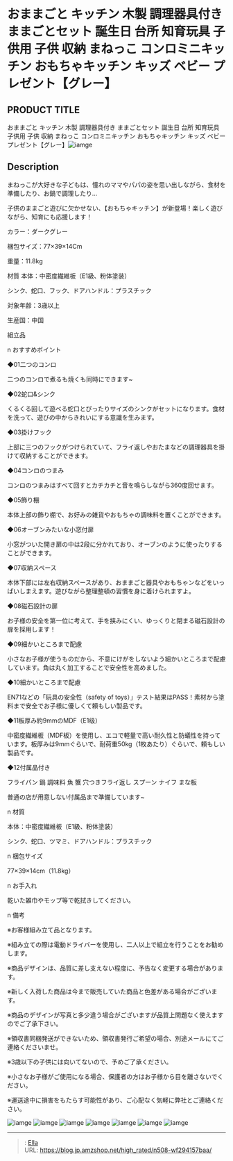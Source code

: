 # おままごと キッチン 木製  調理器具付き ままごとセット 誕生日 台所 知育玩具 子供用 子供 収納 まねっこ コンロミニキッチン おもちゃキッチン キッズ ベビー プレゼント【グレー】


## PRODUCT TITLE 

おままごと キッチン 木製  調理器具付き ままごとセット 誕生日 台所 知育玩具 子供用 子供 収納 まねっこ コンロミニキッチン おもちゃキッチン キッズ ベビー プレゼント【グレー】![iamge](https://b2bfiles1.gigab2b.cn/image/wkseller/304/WF197875BAA/20210112_7df194d7d17b5135f1a09c16109da892.jpg)

## Description

まねっこが大好きな子どもは、憧れのママやパパの姿を思い出しながら、食材を準備したり、お鍋で調理したり…

子供のままごと遊びに欠かせない、【おもちゃキッチン】が新登場！楽しく遊びながら、知育にも応援します！



カラー：ダークグレー

梱包サイズ：77×39×14Cm

重量：11.8kg

材質  本体：中密度繊維板（E1級、粉体塗装）

シンク、蛇口、フック、ドアハンドル：プラスチック

対象年齢：3歳以上

生産国：中国

組立品



n おすすめポイント

◆01二つのコンロ

二つのコンロで煮るも焼くも同時にできます~

◆02蛇口&amp;シンク

くるくる回して遊べる蛇口とぴったりサイズのシンクがセットになります。食材を洗って、遊びの中からきれいにする意識を生みます。

◆03掛けフック

上部に三つのフックがつけられていて、フライ返しやおたまなどの調理器具を掛けて収納することができます。

◆04コンロのつまみ

コンロのつまみはすべて回すとカチカチと音を鳴らしながら360度回せます。

◆05飾り棚

本体上部の飾り棚で、お好みの雑貨やおもちゃの調味料を置くことができます。

◆06オーブンみたいな小窓付扉

小窓がついた開き扉の中は2段に分かれており、オーブンのように使ったりすることができます。

◆07収納スペース

本体下部には左右収納スペースがあり、おままごと器具やおもちゃンなどをいっぱいしまえます。遊びながら整理整頓の習慣を身に着けられますよ。

◆08磁石設計の扉

お子様の安全を第一位に考えて、手を挟みにくい、ゆっくりと閉まる磁石設計の扉を採用します！

◆09細かいところまで配慮

小さなお子様が使うものだから、不意にけがをしないよう細かいところまで配慮しています。角は丸く加工することで安全性を高めました。

◆10細かいところまで配慮

EN71などの「玩具の安全性（safety of toys）」テスト結果はPASS！素材から塗料まで安全でお子様に優しくて頼もしい製品です。

◆11板厚み約9mmのMDF（E1级）

中密度繊維板（MDF板）を使用し、エコで軽量で高い耐久性と防蟻性を持っています。板厚みは9mmぐらいで、耐荷重50kg（1枚あたり）ぐらいで、頼もしい製品です。

◆12付属品付き

フライパン 鍋 調味料 魚 蟹 穴つきフライ返し スプーン ナイフ まな板

普通の店が用意しない付属品まで準備しています~



n 材質

本体：中密度繊維板（E1級、粉体塗装）

シンク、蛇口、ツマミ、ドアハンドル：プラスチック



n 梱包サイズ

77×39×14cm（11.8kg）


n お手入れ

乾いた雑巾やモップ等で乾拭きしてください。



n  備考

※お客様組み立て品となります。

※組み立ての際は電動ドライバーを使用し、二人以上で組立を行うことをお勧めします。

※商品デザインは、品質に差し支えない程度に、予告なく変更する場合があります。

※新しく入荷した商品は今まで販売していた商品と色差がある場合がございます。

※商品のデザインが写真と多少違う場合がございますが品質上問題なく使えますのでご了承下さい。

※領収書同梱発送ができないため、領収書発行ご希望の場合、別途メールにてご連絡くださいませ。

※3歳以下の子供には向いてないので、予めご了承ください。

※小さなお子様がご使用になる場合、保護者の方はお子様から目を離さないでください。

※運送途中に損害をもたらす可能性があり、ご心配なく気軽に弊社とご連絡ください。









![iamge](https://b2bfiles1.gigab2b.cn/image/wkseller/304/WF197875BAA/20210112_a3c4492458e8dc6e46104521b3ec954a.jpg)
![iamge](https://b2bfiles1.gigab2b.cn/image/wkseller/304/WF197875BAA/20210112_a79fb2ae0c5b822413602ecca238ec05.jpg)
![iamge](https://b2bfiles1.gigab2b.cn/image/wkseller/304/WF197875BAA/20210112_e0ed824882f05e8cabc44408e9453b6b.jpg)
![iamge](https://b2bfiles1.gigab2b.cn/image/wkseller/304/WF197875BAA/20210113_cff140fd146791ee28343b7a8d4577be.jpg)
![iamge](https://b2bfiles1.gigab2b.cn/image/wkseller/304/WF197875BAA/20210113_dce146781293340177bd983fd27bd8e2.jpg)
![iamge](https://b2bfiles1.gigab2b.cn/image/wkseller/304/WF197875BAA/20210120_13e2a7ac7d5cc02cbc3a72404868ccac.jpg)
![iamge](https://b2bfiles1.gigab2b.cn/image/wkseller/304/WF197875BAA/20210120_195cbd6b1ed70c49935a25f801fda29e.JPG)


---

> : [Ella](https://blog.jp.amzshop.net/)  
> URL: https://blog.jp.amzshop.net/high_rated/n508-wf294157baa/  

